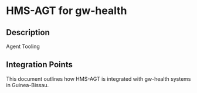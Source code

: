 # HMS-AGT for gw-health

## Description

Agent Tooling

## Integration Points

This document outlines how HMS-AGT is integrated with gw-health systems in Guinea-Bissau.
